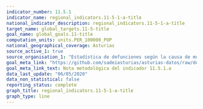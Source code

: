 ```yaml
---
indicator_number: 11.5.1
indicator_name: regional_indicators.11-5-1-a-title
national_indicator_description: regional_indicators.11-5-1-a-title
target_name: global_targets.11-5-title
goal_name: global_goals.11-title
computation_units: units.PER_100000_POP
national_geographical_coverage: Asturias
source_active_1: true
source_organisation_1: "Estadística de defunciones según la causa de muerte, INE"
goal_meta_link: "https://github.com/sadeiasturias/asturias-datos/raw/develop/downloads/methodology/11.5.1.a.pdf"
goal_meta_link_text: Nota metodológica del indicador 11.5.1.a
data_last_update: "06/05/2020"
data_non_statistical: false
reporting_status: complete
graph_title: regional_indicators.11-5-1-a-title
graph_type: line
---
```

